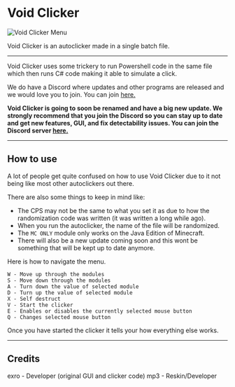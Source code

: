# Void Clicker
![Void Clicker Menu](https://user-images.githubusercontent.com/58471319/123503680-a2839100-d693-11eb-86f4-5d5c5e560cc5.png)

Void Clicker is an autoclicker made in a single batch file.

---
Void Clicker uses some trickery to run Powershell code in the same file which then runs C# code making it able to simulate a click.

We do have a Discord where updates and other programs are released and we would love you to join.
You can join [here.](https://discord.gg/yqpeRXC)

**Void Clicker is going to soon be renamed and have a big new update. We strongly recommend that you join the Discord so you can stay up to date and get new features, GUI, and fix detectability issues. You can join the Discord server [here.](https://discord.gg/yqpeRXC)**

---

## How to use
A lot of people get quite confused on how to use Void Clicker due to it not being like most other autoclickers out there.

There are also some things to keep in mind like:
- The CPS may not be the same to what you set it as due to how the randomization code was written (it was written a long while ago). 
- When you run the autoclicker, the name of the file will be randomized.
- The `MC ONLY` module only works on the Java Edition of Minecraft.
- There will also be a new update coming soon and this wont be something that will be kept up to date anymore.

Here is how to navigate the menu.

    W - Move up through the modules
    S - Move down through the modules
    A - Turn down the value of selected module
    D - Turn up the value of selected module
    X - Self destruct
    V - Start the clicker
    E - Enables or disables the currently selected mouse button
    Q - Changes selected mouse button

Once you have started the clicker it tells your how everything else works.

---

## Credits
exro - Developer (original GUI and clicker code)
mp3 - Reskin/Developer
